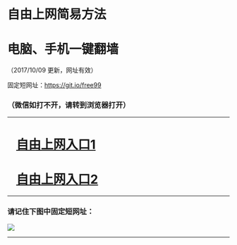﻿# 自由上网简易方法

# 电脑、手机一键翻墙

（2017/10/09 更新，网址有效）

固定短网址：https://git.io/free99

### （微信如打不开，请转到浏览器打开）


***





# &nbsp;&nbsp; <a href="http://ft2535528248.fwq-tz-1001.info/fwqtz01.html?t=10090013702 " target="_blank">自由上网入口1</a>
# &nbsp;&nbsp; <a href="http://ft2941229565.fwq-tz-1002.info/fwqtz02.html?t=10090019083 " target="_blank">自由上网入口2</a>
***

### 请记住下图中固定短网址：

<img src="https://s3-us-west-2.amazonaws.com/fwq-1001/yjfq-20170905okok.png" /> 


***


